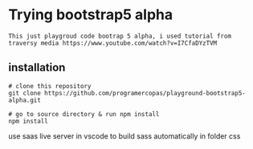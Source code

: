 # Trying bootstrap5 alpha
    This just playgroud code bootrap 5 alpha, i used tutorial from traversy media https://www.youtube.com/watch?v=I7CfaDYzTVM

## installation
```
# clone this repository
git clone https://github.com/programercopas/playground-bootstrap5-alpha.git

# go to source directory & run npm install
npm install
```
use saas live server in vscode to build sass automatically in folder css

